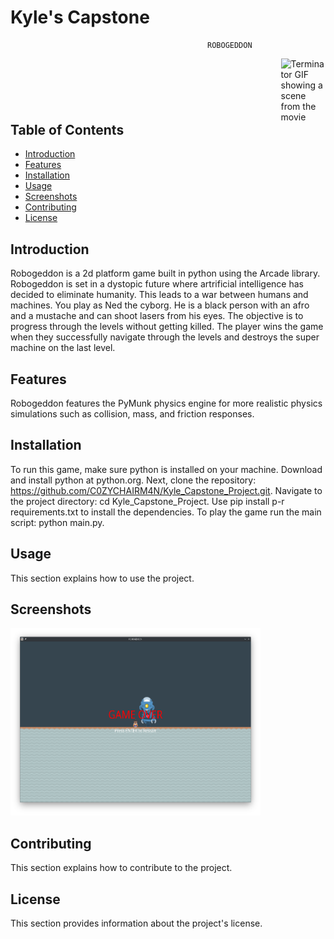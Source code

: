 # Kyle's Capstone

                                                ROBOGEDDON

<img src="https://i.giphy.com/media/v1.Y2lkPTc5MGI3NjExZDFqaXU2NnNteWlmZWRtcmRqY2wyaDR0bmx4ODV2cGNkejV3ZnF4ZiZlcD12MV9pbnRlcm5hbF9naWZfYnlfaWQmY3Q9Zw/IZY2SE2JmPgFG/giphy.gif" alt="Terminator GIF showing a scene from the movie" style="float: right; margin-left: 500px;">

## Table of Contents
- [Introduction](#introduction)
- [Features](#features)
- [Installation](#installation)
- [Usage](#usage)
- [Screenshots](#screenshots)
- [Contributing](#contributing)
- [License](#license)

## Introduction
Robogeddon is a 2d platform game built in python using the Arcade library. Robogeddon is set in a dystopic future where artrificial intelligence has decided to eliminate humanity. This leads to a war between humans and machines. You play as Ned the cyborg. He is a black person with an afro and a mustache and can shoot lasers from his eyes. The objective is to progress through the levels without getting killed. The player wins the game when they successfully navigate through the levels and destroys the super machine on the last level.

## Features
Robogeddon features the PyMunk physics engine for more realistic physics simulations such as collision, mass, and friction responses. 

## Installation
To run this game, make sure python is installed on your machine. Download and install python at python.org. Next, clone the repository: https://github.com/C0ZYCHAIRM4N/Kyle_Capstone_Project.git. Navigate to the project directory: cd Kyle_Capstone_Project. Use pip install p-r requirements.txt to install the dependencies. To play the game run the main script: python main.py.

## Usage
This section explains how to use the project.

## Screenshots
<img src="assets/images/game_over.png" alt="game over window screen shot" width="400" height="300">

## Contributing
This section explains how to contribute to the project.

## License
This section provides information about the project's license.






